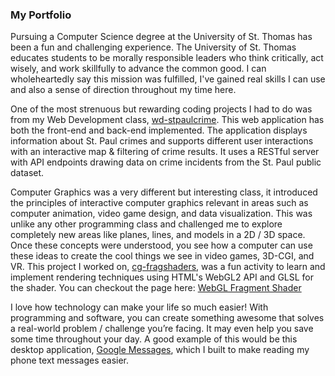 ### My Portfolio

Pursuing a Computer Science degree at the University of St. Thomas has been a fun and challenging experience. The University of St. Thomas educates students to be morally responsible leaders who think critically, act wisely, and work skillfully to advance the common good. I can wholeheartedly say this mission was fulfilled, I've gained real skills I can use and also a sense of direction throughout my time here.

One of the most strenuous but rewarding coding projects I had to do was from my Web Development class, [wd-stpaulcrime](https://github.com/kevinrsun/wd-stpaulcrime). This web application has both the front-end and back-end implemented. The application displays information about St. Paul crimes and supports different user interactions with an interactive map & filtering of crime results. It uses a RESTful server with API endpoints drawing data on crime incidents from the St. Paul public dataset.

Computer Graphics was a very different but interesting class, it introduced the principles of interactive computer graphics relevant in areas such as computer animation, video game design, and data visualization. This was unlike any other programming class and challenged me to explore completely new areas like planes, lines, and models in a 2D / 3D space. Once these concepts were understood, you see how a computer can use these ideas to create the cool things we see in video games, 3D-CGI, and VR. This project I worked on, [cg-fragshaders](https://github.com/kevinrsun/cg-fragshaders), was a fun activity to learn and implement rendering techniques using HTML's WebGL2 API and GLSL for the shader. You can checkout the page here: [WebGL Fragment Shader](https://kevinrsun.github.io/cg-fragshaders/)

I love how technology can make your life so much easier! With programming and software, you can create something awesome that solves a real-world problem / challenge you’re facing. It may even help you save some time throughout your day. A good example of this would be this desktop application, [Google Messages](https://github.com/kevinrsun/google-messages-nativefier), which I built to make reading my phone text messages easier.
